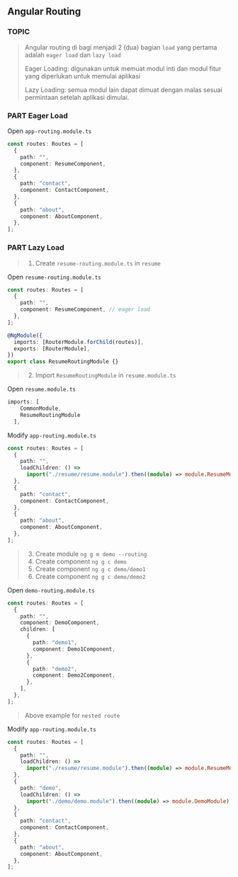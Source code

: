 ## Angular Routing

### TOPIC

> Angular routing di bagi menjadi 2 (dua) bagian `load` yang pertama adalah `eager load` dan `lazy load`
>
> Eager Loading: digunakan untuk memuat modul inti dan modul fitur yang diperlukan untuk memulai aplikasi
>
> Lazy Loading: semua modul lain dapat dimuat dengan malas sesuai permintaan setelah aplikasi dimulai.

### PART Eager Load

Open `app-routing.module.ts`

```ts
const routes: Routes = [
  {
    path: "",
    component: ResumeComponent,
  },
  {
    path: "contact",
    component: ContactComponent,
  },
  {
    path: "about",
    component: AboutComponent,
  },
];
```

### PART Lazy Load

> 1. Create `resume-routing.module.ts` in `resume`

Open `resume-routing.module.ts`

```ts
const routes: Routes = [
  {
    path: "",
    component: ResumeComponent, // eager load
  },
];

@NgModule({
  imports: [RouterModule.forChild(routes)],
  exports: [RouterModule],
})
export class ResumeRoutingModule {}
```

> 2. Import `ResumeRoutingModule` in `resume.module.ts`

Open `resume.module.ts`

```ts
imports: [
    CommonModule,
    ResumeRoutingModule
  ],
```

Modify `app-routing.module.ts`

```ts
const routes: Routes = [
  {
    path: "",
    loadChildren: () =>
      import("./resume/resume.module").then((module) => module.ResumeModule),
  },
  {
    path: "contact",
    component: ContactComponent,
  },
  {
    path: "about",
    component: AboutComponent,
  },
];
```

> 3. Create module `ng g m demo --routing`
> 4. Create component `ng g c demo`
> 5. Create component `ng g c demo/demo1`
> 6. Create component `ng g c demo/demo2`

Open `demo-routing.module.ts`

```ts
const routes: Routes = [
  {
    path: "",
    component: DemoComponent,
    children: [
      {
        path: "demo1",
        component: Demo1Component,
      },
      {
        path: "demo2",
        component: Demo2Component,
      },
    ],
  },
];
```

> Above example for `nested route`

Modify `app-routing.module.ts`

```ts
const routes: Routes = [
  {
    path: "",
    loadChildren: () =>
      import("./resume/resume.module").then((module) => module.ResumeModule),
  },
  {
    path: "demo",
    loadChildren: () =>
      import("./demo/demo.module").then((module) => module.DemoModule),
  },
  {
    path: "contact",
    component: ContactComponent,
  },
  {
    path: "about",
    component: AboutComponent,
  },
];
```

